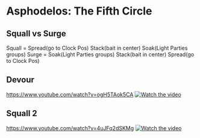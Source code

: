 # Asphodelos: The Fifth Circle

## Squall vs Surge
Squall =  Spread(go to Clock Pos) Stack(bait in center) Soak(Light Parties groups)
Surge = Soak(Light Parties groups) Stack(bait in center) Spread(go to Clock Pos)

## Devour
https://www.youtube.com/watch?v=ogH5TAok5CA
[![Watch the video](https://img.youtube.com/vi/ogH5TAok5CA/maxresdefault.jpg)](https://youtu.be/ogH5TAok5CA)

## Squall 2
https://www.youtube.com/watch?v=4uJFq2dSKMg
[![Watch the video](https://img.youtube.com/vi/4uJFq2dSKMg/maxresdefault.jpg)](https://youtu.be/4uJFq2dSKMg)
